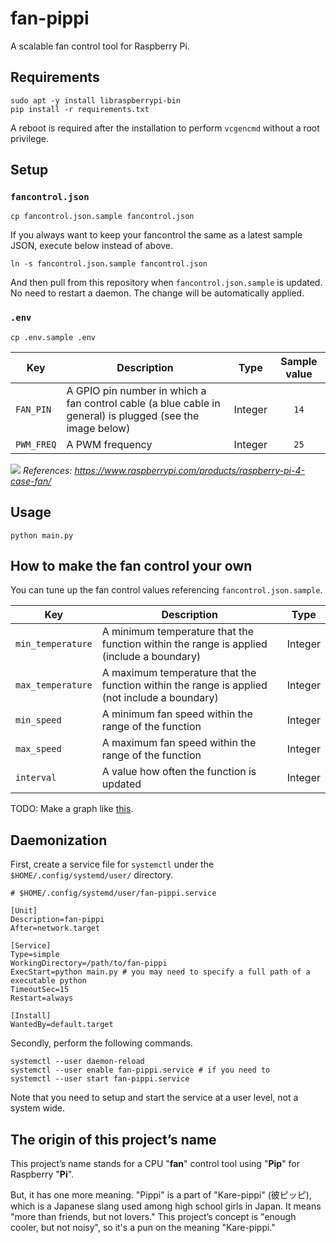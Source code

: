 # fan-pippi
A scalable fan control tool for Raspberry Pi.



## Requirements

```shell
sudo apt -y install libraspberrypi-bin
pip install -r requirements.txt
```

A reboot is required after the installation to perform `vcgencmd` without a root privilege.



## Setup
### `fancontrol.json`

```shell
cp fancontrol.json.sample fancontrol.json
```

If you always want to keep your fancontrol the same as a latest sample JSON, execute below instead of above.

```shell
ln -s fancontrol.json.sample fancontrol.json
```

And then pull from this repository when `fancontrol.json.sample` is updated. No need to restart a daemon. The change will be automatically applied.

### `.env`

```shell
cp .env.sample .env
```

| Key        | Description                                                                                               | Type    | Sample value |
| ---------- | --------------------------------------------------------------------------------------------------------- | ------- | :----------: |
| `FAN_PIN`  | A GPIO pin number in which a fan control cable (a blue cable in general) is plugged (see the image below) | Integer | `14`         |
| `PWM_FREQ` | A PWM frequency                                                                                           | Integer | `25`         |

![](https://prismic-io.s3.amazonaws.com/rpf-products/3495afb8-59f5-4972-86df-cd292b234745_Case+Fan+Instructional+diagram.png)
_References: https://www.raspberrypi.com/products/raspberry-pi-4-case-fan/_



## Usage

```shell
python main.py
```



## How to make the fan control your own
You can tune up the fan control values referencing `fancontrol.json.sample`.

| Key               | Description                                                                                  | Type    |
| ----------------- | -------------------------------------------------------------------------------------------- | ------- |
| `min_temperature` | A minimum temperature that the function within the range is applied (include a boundary)     | Integer |
| `max_temperature` | A maximum temperature that the function within the range is applied (not include a boundary) | Integer |
| `min_speed`       | A minimum fan speed within the range of the function                                         | Integer |
| `max_speed`       | A maximum fan speed within the range of the function                                         | Integer |
| `interval`        | A value how often the function is updated                                                    | Integer |

TODO: Make a graph like [this](https://www.google.com/search?q=cpu+fan+control&tbm=isch#imgrc=uiX82SZ311m20M).



## Daemonization
First, create a service file for `systemctl` under the `$HOME/.config/systemd/user/` directory.

```shell
# $HOME/.config/systemd/user/fan-pippi.service

[Unit]
Description=fan-pippi
After=network.target

[Service]
Type=simple
WorkingDirectory=/path/to/fan-pippi
ExecStart=python main.py # you may need to specify a full path of a executable python
TimeoutSec=15
Restart=always

[Install]
WantedBy=default.target
```

Secondly, perform the following commands.

```shell
systemctl --user daemon-reload
systemctl --user enable fan-pippi.service # if you need to
systemctl --user start fan-pippi.service
```

Note that you need to setup and start the service at a user level, not a system wide.



## The origin of this project’s name
This project’s name stands for a CPU "**fan**" control tool using "**Pip**" for Raspberry "**Pi**".

But, it has one more meaning. "Pippi" is a part of "Kare-pippi" (彼ピッピ), which is a Japanese slang used among high school girls in Japan. It means "more than friends, but not lovers." This project’s concept is "enough cooler, but not noisy", so it's a pun on the meaning "Kare-pippi."
